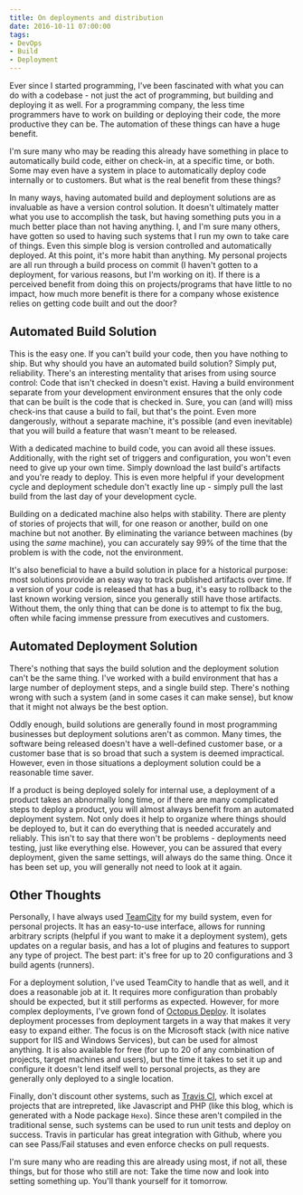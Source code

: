 ```yaml
---
title: On deployments and distribution
date: 2016-10-11 07:00:00
tags: 
- DevOps
- Build
- Deployment
---
```


Ever since I started programming, I've been fascinated with what you can do with a codebase - not just the act of programming, but building and deploying it as well. For a programming company, the less time programmers have to work on building or deploying their code, the more productive they can be. The automation of these things can have a huge benefit.<!--more-->

I'm sure many who may be reading this already have something in place to automatically build code, either on check-in, at a specific time, or both. Some may even have a system in place to automatically deploy code internally or to customers. But what is the real benefit from these things?

In many ways, having automated build and deployment solutions are as invaluable as have a version control solution. It doesn't ultimately matter what you use to accomplish the task, but having something puts you in a much better place than not having anything. I, and I'm sure many others, have gotten so used to having such systems that I run my own to take care of things. Even this simple blog is version controlled and automatically deployed. At this point, it's more habit than anything. My personal projects are all run through a build process on commit (I haven't gotten to a deployment, for various reasons, but I'm working on it). If there is a perceived benefit from doing this on projects/programs that have little to no impact, how much more benefit is there for a company whose existence relies on getting code built and out the door?

## Automated Build Solution ##

This is the easy one. If you can't build your code, then you have nothing to ship. But why should you have an automated build solution? Simply put, reliability. There's an interesting mentality that arises from using source control: Code that isn't checked in doesn't exist. Having a build environment separate from your development environment ensures that the only code that can be built is the code that is checked in. Sure, you can (and will) miss check-ins that cause a build to fail, but that's the point. Even more dangerously, without a separate machine, it's possible (and even inevitable) that you will build a feature that wasn't meant to be released.

With a dedicated machine to build code, you can avoid all these issues. Additionally, with the right set of triggers and configuration, you won't even need to give up your own time. Simply download the last build's artifacts and you're ready to deploy. This is even more helpful if your development cycle and deployment schedule don't exactly line up - simply pull the last build from the last day of your development cycle.

Building on a dedicated machine also helps with stability. There are plenty of stories of projects that will, for one reason or another, build on one machine but not another. By eliminating the variance between machines (by using the _same_ machine), you can accurately say 99% of the time that the problem is with the code, not the environment.

It's also beneficial to have a build solution in place for a historical purpose: most solutions provide an easy way to track published artifacts over time. If a version of your code is released that has a bug, it's easy to rollback to the last known working version, since you generally still have those artifacts. Without them, the only thing that can be done is to attempt to fix the bug, often while facing immense pressure from executives and customers.

## Automated Deployment Solution ##

There's nothing that says the build solution and the deployment solution can't be the same thing. I've worked with a build environment that has a large number of deployment steps, and a single build step. There's nothing wrong with such a system (and in some cases it can make sense), but know that it might not always be the best option.

Oddly enough, build solutions are generally found in most programming businesses but deployment solutions aren't as common. Many times, the software being released doesn't have a well-defined customer base, or a customer base that is so broad that such a system is deemed impractical. However, even in those situations a deployment solution could be a reasonable time saver.

If a product is being deployed solely for internal use, a deployment of a product takes an abnormally long time, or if there are many complicated steps to deploy a product, you will almost always benefit from an automated deployment system. Not only does it help to organize where things should be deployed to, but it can do everything that is needed accurately and reliably. This isn't to say that there won't be problems - deployments need testing, just like everything else. However, you can be assured that every deployment, given the same settings, will always do the same thing. Once it has been set up, you will generally not need to look at it again.

## Other Thoughts ##

Personally, I have always used [TeamCity](https://www.jetbrains.com/teamcity/) for my build system, even for personal projects. It has an easy-to-use interface, allows for running arbitrary scripts (helpful if you want to make it a deployment system), gets updates on a regular basis, and has a lot of plugins and features to support any type of project. The best part: it's free for up to 20 configurations and 3 build agents (runners).

For a deployment solution, I've used TeamCity to handle that as well, and it does a reasonable job at it. It requires more configuration than probably should be expected, but it still performs as expected. However, for more complex deployments, I've grown fond of [Octopus Deploy](https://octopus.com/). It isolates deployment processes from deployment targets in a way that makes it very easy to expand either. The focus is on the Microsoft stack (with nice native support for IIS and Windows Services), but can be used for almost anything. It is also available for free (for up to 20 of any combination of projects, target machines and users), but the time it takes to set it up and configure it doesn't lend itself well to personal projects, as they are generally only deployed to a single location.

Finally, don't discount other systems, such as [Travis CI](https://travis-ci.org/), which excel at projects that are intrepreted, like Javascript and PHP (like this blog, which is generated with a Node package `Hexo`). Since these aren't compiled in the traditional sense, such systems can be used to run unit tests and deploy on success. Travis in particular has great integration with Github, where you can see Pass/Fail statuses and even enforce checks on pull requests.

I'm sure many who are reading this are already using most, if not all, these things, but for those who still are not: Take the time now and look into setting something up. You'll thank yourself for it tomorrow.